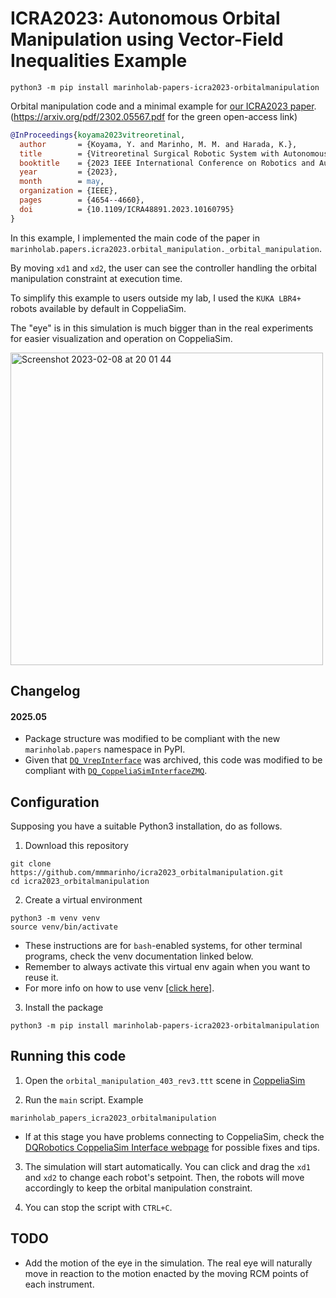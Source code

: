 # ICRA2023: Autonomous Orbital Manipulation using Vector-Field Inequalities Example

```commandline
python3 -m pip install marinholab-papers-icra2023-orbitalmanipulation
```

Orbital manipulation code and a minimal example for [our ICRA2023 paper](http://doi.org/10.1109/ICRA48891.2023.10160795).
(https://arxiv.org/pdf/2302.05567.pdf for the green open-access link)

```bib
@InProceedings{koyama2023vitreoretinal,
  author       = {Koyama, Y. and Marinho, M. M. and Harada, K.},
  title        = {Vitreoretinal Surgical Robotic System with Autonomous Orbital Manipulation using Vector-Field Inequalities},
  booktitle    = {2023 IEEE International Conference on Robotics and Automation (ICRA)},
  year         = {2023},
  month        = may,
  organization = {IEEE},
  pages        = {4654--4660},
  doi          = {10.1109/ICRA48891.2023.10160795}
}
```

In this example, I implemented the main code of the paper in `marinholab.papers.icra2023.orbital_manipulation._orbital_manipulation`. 

By moving `xd1` and `xd2`,
the user can see the controller handling the orbital manipulation constraint at execution time.

To simplify this example to users outside my lab, I used the `KUKA LBR4+` robots available by default in CoppeliaSim. 

The "eye" is in this simulation is much bigger than in the real experiments for easier visualization and operation on CoppeliaSim.

<img width="500" alt="Screenshot 2023-02-08 at 20 01 44" src="https://user-images.githubusercontent.com/46012516/217511663-ccbacfbe-aeff-4b75-9588-16fb2ecc443e.png">

## Changelog

#### 2025.05

- Package structure was modified to be compliant with the new `marinholab.papers` namespace in PyPI.
- Given that [`DQ_VrepInterface`](https://github.com/dqrobotics/cpp-interface-vrep) was archived, this code was modified to be compliant with [`DQ_CoppeliaSimInterfaceZMQ`](https://github.com/dqrobotics/cpp-interface-coppeliasim-zmq).

## Configuration

Supposing you have a suitable Python3 installation, do as follows.

1. Download this repository

```commandline
git clone https://github.com/mmmarinho/icra2023_orbitalmanipulation.git
cd icra2023_orbitalmanipulation
```

2. Create a virtual environment

```commandline
python3 -m venv venv
source venv/bin/activate
```

- These instructions are for `bash`-enabled systems, for other terminal programs, check the venv documentation linked below.
- Remember to always activate this virtual env again when you want to reuse it.
- For more info on how to use venv [[click here]](https://docs.python.org/3/tutorial/venv.html).

3. Install the package

```commandline
python3 -m pip install marinholab-papers-icra2023-orbitalmanipulation
```

## Running this code

1. Open the `orbital_manipulation_403_rev3.ttt` scene in [CoppeliaSim](https://www.coppeliarobotics.com/downloads)

2. Run the `main` script. Example

```commandline
marinholab_papers_icra2023_orbitalmanipulation
```

- If at this stage you have problems connecting to CoppeliaSim, check the [DQRobotics CoppeliaSim Interface webpage](https://dqroboticsgithubio.readthedocs.io/en/latest/installation/python.html#interface-with-coppeliasim-formely-v-rep) for possible fixes and tips.

3. The simulation will start automatically. You can click and drag the `xd1` and `xd2` to change each robot's setpoint. Then, the robots will move accordingly to keep the orbital manipulation constraint.

4. You can stop the script with `CTRL+C`.

## TODO

- Add the motion of the eye in the simulation. The real eye will naturally move in reaction to the motion enacted by the moving RCM points of each instrument.


